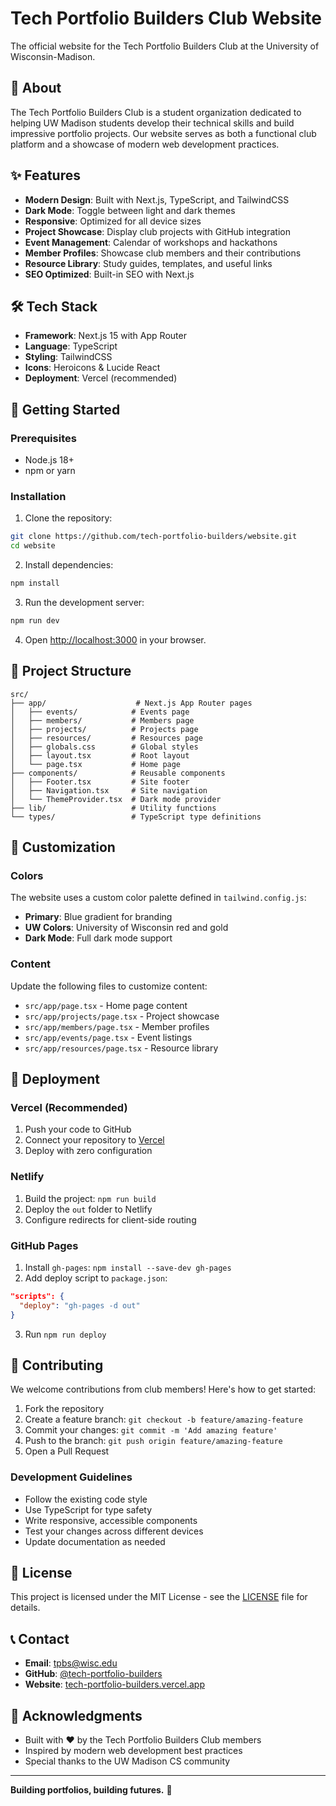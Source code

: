 # Tech Portfolio Builders Club Website

The official website for the Tech Portfolio Builders Club at the University of Wisconsin-Madison.

## 🚀 About

The Tech Portfolio Builders Club is a student organization dedicated to helping UW Madison students develop their technical skills and build impressive portfolio projects. Our website serves as both a functional club platform and a showcase of modern web development practices.

## ✨ Features

- **Modern Design**: Built with Next.js, TypeScript, and TailwindCSS
- **Dark Mode**: Toggle between light and dark themes
- **Responsive**: Optimized for all device sizes
- **Project Showcase**: Display club projects with GitHub integration
- **Event Management**: Calendar of workshops and hackathons
- **Member Profiles**: Showcase club members and their contributions
- **Resource Library**: Study guides, templates, and useful links
- **SEO Optimized**: Built-in SEO with Next.js

## 🛠️ Tech Stack

- **Framework**: Next.js 15 with App Router
- **Language**: TypeScript
- **Styling**: TailwindCSS
- **Icons**: Heroicons & Lucide React
- **Deployment**: Vercel (recommended)

## 🚀 Getting Started

### Prerequisites

- Node.js 18+ 
- npm or yarn

### Installation

1. Clone the repository:
```bash
git clone https://github.com/tech-portfolio-builders/website.git
cd website
```

2. Install dependencies:
```bash
npm install
```

3. Run the development server:
```bash
npm run dev
```

4. Open [http://localhost:3000](http://localhost:3000) in your browser.

## 📁 Project Structure

```
src/
├── app/                    # Next.js App Router pages
│   ├── events/            # Events page
│   ├── members/           # Members page
│   ├── projects/          # Projects page
│   ├── resources/         # Resources page
│   ├── globals.css        # Global styles
│   ├── layout.tsx         # Root layout
│   └── page.tsx           # Home page
├── components/            # Reusable components
│   ├── Footer.tsx         # Site footer
│   ├── Navigation.tsx     # Site navigation
│   └── ThemeProvider.tsx  # Dark mode provider
├── lib/                   # Utility functions
└── types/                 # TypeScript type definitions
```

## 🎨 Customization

### Colors

The website uses a custom color palette defined in `tailwind.config.js`:

- **Primary**: Blue gradient for branding
- **UW Colors**: University of Wisconsin red and gold
- **Dark Mode**: Full dark mode support

### Content

Update the following files to customize content:

- `src/app/page.tsx` - Home page content
- `src/app/projects/page.tsx` - Project showcase
- `src/app/members/page.tsx` - Member profiles
- `src/app/events/page.tsx` - Event listings
- `src/app/resources/page.tsx` - Resource library

## 🚀 Deployment

### Vercel (Recommended)

1. Push your code to GitHub
2. Connect your repository to [Vercel](https://vercel.com)
3. Deploy with zero configuration

### Netlify

1. Build the project: `npm run build`
2. Deploy the `out` folder to Netlify
3. Configure redirects for client-side routing

### GitHub Pages

1. Install `gh-pages`: `npm install --save-dev gh-pages`
2. Add deploy script to `package.json`:
```json
"scripts": {
  "deploy": "gh-pages -d out"
}
```
3. Run `npm run deploy`

## 🤝 Contributing

We welcome contributions from club members! Here's how to get started:

1. Fork the repository
2. Create a feature branch: `git checkout -b feature/amazing-feature`
3. Commit your changes: `git commit -m 'Add amazing feature'`
4. Push to the branch: `git push origin feature/amazing-feature`
5. Open a Pull Request

### Development Guidelines

- Follow the existing code style
- Use TypeScript for type safety
- Write responsive, accessible components
- Test your changes across different devices
- Update documentation as needed

## 📝 License

This project is licensed under the MIT License - see the [LICENSE](LICENSE) file for details.

## 📞 Contact

- **Email**: tpbs@wisc.edu
- **GitHub**: [@tech-portfolio-builders](https://github.com/tech-portfolio-builders)
- **Website**: [tech-portfolio-builders.vercel.app](https://tech-portfolio-builders.vercel.app)

## 🙏 Acknowledgments

- Built with ❤️ by the Tech Portfolio Builders Club members
- Inspired by modern web development best practices
- Special thanks to the UW Madison CS community

---

**Building portfolios, building futures.** 🚀
